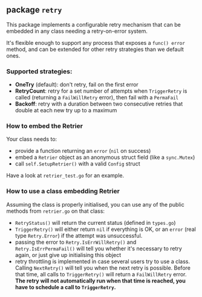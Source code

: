 ## package `retry`

This package implements a configurable retry mechanism that can
be embedded in any class needing a retry-on-error system.

It's flexible enough to support any process that exposes a
`func() error` method, and can be extended for other retry
strategies than we default ones.

### Supported strategies:

- **OneTry** (default): don't retry, fail on the first error
- **RetryCount**: retry for a set number of attempts when `TriggerRetry`
is called (returning a `FailWillRetry` error), then fail with a `PermaFail`
- **Backoff**: retry with a duration between two consecutive retries that
double at each new try up to a maximum

### How to embed the Retrier

Your class needs to:

- provide a function returning an `error` (`nil` on success)
- embed a `Retrier` object as an anonymous struct field (like a `sync.Mutex`)
- call `self.SetupRetrier()` with a valid `Config` struct

Have a look at `retrier_test.go` for an example.

### How to use a class embedding Retrier

Assuming the class is properly initialised, you can use any of the public
methods from `retrier.go` on that class:

- `RetryStatus()` will return the current status (defined in `types.go`)
- `TriggerRetry()` will either return `nil` if everything is OK, or an
`error` (real type `Retry.Error`) if the attempt was unsuccessful.
- passing the error to `Retry.IsErrWillRetry()` and `Retry.IsErrPermaFail()`
will tell you whether it's necessary to retry again, or just give up
initialising this object
- retry throttling is implemented in case several users try to use a class.
Calling `NextRetry()` will tell you when the next retry is possible. Before
that time, all calls to `TriggerRetry()` will return a `FailWillRetry` error.
**The retry will not automatically run when that time is reached, you have
to schedule a call to `TriggerRetry`.**
